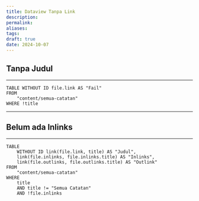 ```yaml
---
title: Dataview Tanpa Link
description: 
permalink: 
aliases: 
tags: 
draft: true
date: 2024-10-07
---
```

## Tanpa Judul
---
```dataview
TABLE WITHOUT ID file.link AS "Fail" 
FROM 
	"content/semua-catatan"
WHERE !title
```


---
## Belum ada Inlinks
---
```dataview
TABLE 
	WITHOUT ID link(file.link, title) AS "Judul", 
	link(file.inlinks, file.inlinks.title) AS "Inlinks", 
	link(file.outlinks, file.outlinks.title) AS "Outlink"
FROM 
	"content/semua-catatan"
WHERE 
	title 
	AND title != "Semua Catatan" 
	AND !file.inlinks
```
